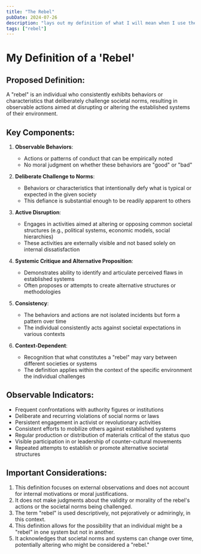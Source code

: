 ```yaml
---
title: "The Rebel"
pubDate: 2024-07-26
description: "lays out my definition of what I will mean when I use the term rebel"
tags: ["rebel"]
---
```


# My Definition of a 'Rebel'

## Proposed Definition:
A "rebel" is an individual who consistently exhibits behaviors or characteristics that deliberately challenge societal norms, resulting in observable actions aimed at disrupting or altering the established systems of their environment.

## Key Components:

1. **Observable Behaviors**: 
   - Actions or patterns of conduct that can be empirically noted
   - No moral judgment on whether these behaviors are "good" or "bad"

2. **Deliberate Challenge to Norms**:
   - Behaviors or characteristics that intentionally defy what is typical or expected in the given society
   - This defiance is substantial enough to be readily apparent to others

3. **Active Disruption**:
   - Engages in activities aimed at altering or opposing common societal structures (e.g., political systems, economic models, social hierarchies)
   - These activities are externally visible and not based solely on internal dissatisfaction

4. **Systemic Critique and Alternative Proposition**:
   - Demonstrates ability to identify and articulate perceived flaws in established systems
   - Often proposes or attempts to create alternative structures or methodologies

5. **Consistency**:
   - The behaviors and actions are not isolated incidents but form a pattern over time
   - The individual consistently acts against societal expectations in various contexts

6. **Context-Dependent**:
   - Recognition that what constitutes a "rebel" may vary between different societies or systems
   - The definition applies within the context of the specific environment the individual challenges

## Observable Indicators:

- Frequent confrontations with authority figures or institutions
- Deliberate and recurring violations of social norms or laws
- Persistent engagement in activist or revolutionary activities
- Consistent efforts to mobilize others against established systems
- Regular production or distribution of materials critical of the status quo
- Visible participation in or leadership of counter-cultural movements
- Repeated attempts to establish or promote alternative societal structures

## Important Considerations:

1. This definition focuses on external observations and does not account for internal motivations or moral justifications.
2. It does not make judgments about the validity or morality of the rebel's actions or the societal norms being challenged.
3. The term "rebel" is used descriptively, not pejoratively or admiringly, in this context.
4. This definition allows for the possibility that an individual might be a "rebel" in one system but not in another.
5. It acknowledges that societal norms and systems can change over time, potentially altering who might be considered a "rebel."